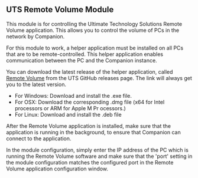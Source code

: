 ## UTS Remote Volume Module

This module is for controlling the Ultimate Technology Solutions Remote Volume application. This allows you to control the volume of PCs in the network by Companion.

For this module to work, a helper application must be installed on all PCs that are to be remote-controlled. This helper application enables communication between the PC and the Companion instance.

You can download the latest release of the helper application, called [Remote Volume](https://github.com/ultimategmbh/remote-volume/releases/latest) from the UTS GitHub releases page. The link will always get you to the latest version.

- For Windows: Download and install the .exe file.
- For OSX: Download the corresponding .dmg file (x64 for Intel processors or ARM for Apple M Pr ocessors.)
- For Linux: Download and install the .deb file

After the Remote Volume application is installed, make sure that the application is running in the background, to ensure that Companion can connect to the application.

In the module configuration, simply enter the IP address of the PC which is running the Remote Volume software and make sure that the 'port' setting in the module configuration matches the configured port in the Remote Volume application configuration window.
